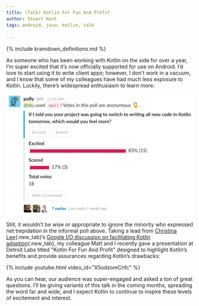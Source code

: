```yaml
---
title: (Talk) Kotlin For Fun And Profit
author: Stuart Kent
tags: android, java, kotlin, talk

---
```


{% include kramdown_definitions.md %}

As someone who has been working with Kotlin on the side for over a year, I’m super excited that it’s now officially supported for use on Android. I’d love to start using it to write client apps; however, I don’t work in a vacuum, and I know that some of my colleagues have had much less exposure to Kotlin. Luckily, there’s widespread enthusiasm to learn more:

<div class="image-container">
	<img src="/assets/images/kotlin-for-fun-and-profit-poll.png" />
</div>

Still, it wouldn’t be wise or appropriate to ignore the minority who expressed net trepidation in the informal poll above. Taking a lead from [Christina Lee](https://twitter.com/RunChristinaRun){:new_tab}’s [Google I/O discussion on facilitating Kotlin adoption](https://www.youtube.com/watch?v=fPzxfeDJDzY&t=19m42s){:new_tab}, my colleague Matt and I recently gave a presentation at Detroit Labs titled "Kotlin For Fun And Profit" designed to highlight Kotlin’s benefits and provide assurances regarding Kotlin’s drawbacks:

{% include youtube.html video_id="X5odzomCnfc" %}

As you can hear, our audience was super-engaged and asked a ton of great questions. I’ll be giving variants of this talk in the coming months, spreading the word far and wide, and I expect Kotlin to continue to inspire these levels of excitement and interest.
